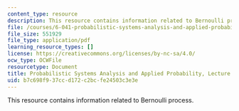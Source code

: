 ```yaml
---
content_type: resource
description: This resource contains information related to Bernoulli process.
file: /courses/6-041-probabilistic-systems-analysis-and-applied-probability-fall-2010/b7c698f937ccd172c2bcfe24503c3e3e_MIT6_041F10_L13.pdf
file_size: 551929
file_type: application/pdf
learning_resource_types: []
license: https://creativecommons.org/licenses/by-nc-sa/4.0/
ocw_type: OCWFile
resourcetype: Document
title: Probabilistic Systems Analysis and Applied Probability, Lecture 13
uid: b7c698f9-37cc-d172-c2bc-fe24503c3e3e
---
```

This resource contains information related to Bernoulli process.